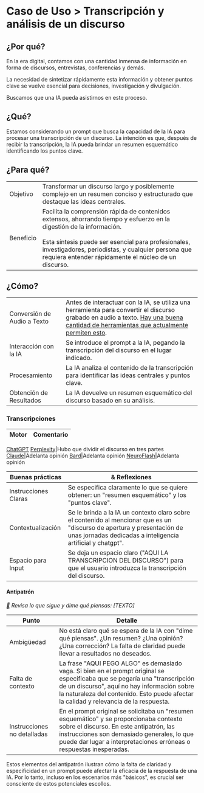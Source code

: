 # Caso de Uso > Transcripción y análisis de un discurso

## ¿Por qué?

En la era digital, contamos con una cantidad inmensa de información en forma de discursos, entrevistas, conferencias y demás.

La necesidad de sintetizar rápidamente esta información y obtener puntos clave se vuelve esencial para decisiones, investigación y divulgación.

Buscamos que una IA pueda asistirnos en este proceso.

## ¿Qué?

Estamos considerando un prompt que busca la capacidad de la IA para procesar una transcripción de un discurso. La intención es que, después de recibir la transcripción, la IA pueda brindar un resumen esquemático identificando los puntos clave.

## ¿Para qué?

| | |
|-|-|
Objetivo|Transformar un discurso largo y posiblemente complejo en un resumen conciso y estructurado que destaque las ideas centrales.
Beneficio|Facilita la comprensión rápida de contenidos extensos, ahorrando tiempo y esfuerzo en la digestión de la información.<br><br>Esta síntesis puede ser esencial para profesionales, investigadores, periodistas, y cualquier persona que requiera entender rápidamente el núcleo de un discurso.

## ¿Cómo?

| | |
|-|-|
Conversión de Audio a Texto|Antes de interactuar con la IA, se utiliza una herramienta para convertir el discurso grabado en audio a texto. [Hay una buena cantidad de herramientas que actualmente permiten esto](https://www.google.com/search?q=online+speech+to+text+as+a+service).
Interacción con la IA|Se introduce el prompt a la IA, pegando la transcripción del discurso en el lugar indicado.
Procesamiento|La IA analiza el contenido de la transcripción para identificar las ideas centrales y puntos clave.
Obtención de Resultados|La IA devuelve un resumen esquemático del discurso basado en su análisis.

### Transcripciones
<!-- TODO #7 En las interacciones que incluyen varios pasos, considerar el incluir una tabla con una comparativa de como fueron comportándose los motores -->

|Motor|Comentario|
|-|-|
[ChatGPT](https://chat.openai.com/share/417e6c5b-5cf4-406b-b3a0-9c63a8ef3cf2)
[Perplexity](https://www.perplexity.ai/search/82dd1b33-948f-40f0-9f75-2f021e2e0dc1?s=c)|Hubo que dividir el discurso en tres partes
[Claude](https://claude.ai/chat/a5a567a8-0d81-423e-bf8f-13f75faa6c05)|Adelanta opinión
[Bard](https://g.co/bard/share/a59606402338)|Adelanta opinión
[NeuroFlash](https://app.neuro-flash.com/ai-writer/a2cf5f861a3fd51eb7d166d92ce5653f/preview)|Adelanta opinión

|Buenas prácticas|& Reflexiones
|-|-|
Instrucciones Claras|Se especifica claramente lo que se quiere obtener: un "resumen esquemático" y los "puntos clave".
Contextualización|Se le brinda a la IA un contexto claro sobre el contenido al mencionar que es un "discurso de apertura y presentación de unas jornadas dedicadas a inteligencia artificial y chatgpt".
Espacio para Input|Se deja un espacio claro ("AQUI LA TRANSCRIPCION DEL DISCURSO") para que el usuario introduzca la transcripción del discurso.

#### Antipatrón

*[:link:](https://chat.openai.com/share/f0bf24ea-3fd0-46e9-8479-c519318a282e) Revisa lo que sigue y dime qué piensas: [TEXTO]*

|Punto|Detalle|
|-|-|
Ambigüedad|No está claro qué se espera de la IA con "dime qué piensas". ¿Un resumen? ¿Una opinión? ¿Una corrección? La falta de claridad puede llevar a resultados no deseados.
Falta de contexto|La frase "AQUI PEGO ALGO" es demasiado vaga. Si bien en el prompt original se especificaba que se pegaría una "transcripción de un discurso", aquí no hay información sobre la naturaleza del contenido. Esto puede afectar la calidad y relevancia de la respuesta.
Instrucciones no detalladas|En el prompt original se solicitaba un "resumen esquemático" y se proporcionaba contexto sobre el discurso. En este antipatrón, las instrucciones son demasiado generales, lo que puede dar lugar a interpretaciones erróneas o respuestas inesperadas.

Estos elementos del antipatrón ilustran cómo la falta de claridad y especificidad en un prompt puede afectar la eficacia de la respuesta de una IA. Por lo tanto, incluso en los escenarios más "básicos", es crucial ser consciente de estos potenciales escollos.
